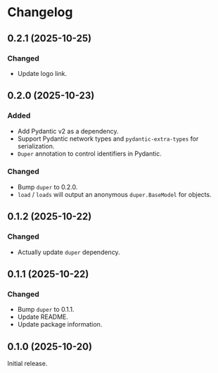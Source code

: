 # Changelog

## 0.2.1 (2025-10-25)

### Changed

- Update logo link.

## 0.2.0 (2025-10-23)

### Added

- Add Pydantic v2 as a dependency.
- Support Pydantic network types and `pydantic-extra-types` for serialization.
- `Duper` annotation to control identifiers in Pydantic.

### Changed

- Bump `duper` to 0.2.0.
- `load` / `loads` will output an anonymous `duper.BaseModel` for objects.

## 0.1.2 (2025-10-22)

### Changed

- Actually update `duper` dependency.

## 0.1.1 (2025-10-22)

### Changed

- Bump `duper` to 0.1.1.
- Update README.
- Update package information.

## 0.1.0 (2025-10-20)

Initial release.
